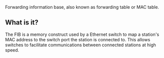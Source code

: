 Forwarding information base, also known as forwarding table or MAC table.

## What is it?
The FIB is a memory construct used by a Ethernet switch to map a station's MAC address to the switch port the station is connected to. This allows switches to facilitate communications between connected stations at high speed.